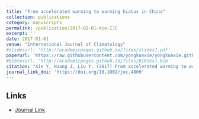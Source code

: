 ```yaml
---
title: "From accelerated warming to warming hiatus in China"
collection: publications
category: manuscripts
permalink: /publication/2017-01-01-Xie-IJC
excerpt: ''
date: 2017-01-01
venue: "International Journal of Climatology"
#slidesurl: 'http://academicpages.github.io/files/slides1.pdf'
paperurl: 'https://raw.githubusercontent.com/yongkunxie/yongkunxie.github.io/main/files/2017-01-01-Xie-IJC.pdf'
#bibtexurl: 'http://academicpages.github.io/files/bibtex1.bib'
citation: "Xie Y, Huang J, Liu Y. (2017) From accelerated warming to warming hiatus in China. International Journal of Climatology, 37, 1758–1773."
journal_link_doi: 'https://doi.org/10.1002/joc.4809'
---
```

<!-- 在页面内容中添加链接显示 -->
<h2>Links</h2>
<ul>
    <li><a href="{{ page.journal_link_doi }}">Journal Link</a></li>
</ul>
